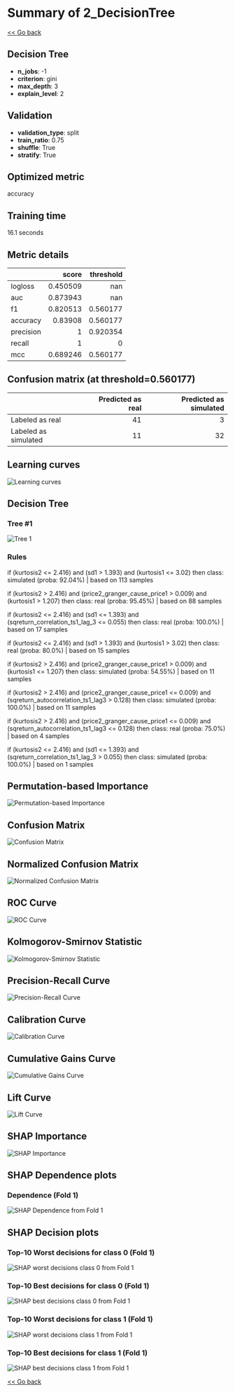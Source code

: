 # Summary of 2_DecisionTree

[<< Go back](../README.md)


## Decision Tree
- **n_jobs**: -1
- **criterion**: gini
- **max_depth**: 3
- **explain_level**: 2

## Validation
 - **validation_type**: split
 - **train_ratio**: 0.75
 - **shuffle**: True
 - **stratify**: True

## Optimized metric
accuracy

## Training time

16.1 seconds

## Metric details
|           |    score |   threshold |
|:----------|---------:|------------:|
| logloss   | 0.450509 |  nan        |
| auc       | 0.873943 |  nan        |
| f1        | 0.820513 |    0.560177 |
| accuracy  | 0.83908  |    0.560177 |
| precision | 1        |    0.920354 |
| recall    | 1        |    0        |
| mcc       | 0.689246 |    0.560177 |


## Confusion matrix (at threshold=0.560177)
|                      |   Predicted as real |   Predicted as simulated |
|:---------------------|--------------------:|-------------------------:|
| Labeled as real      |                  41 |                        3 |
| Labeled as simulated |                  11 |                       32 |

## Learning curves
![Learning curves](learning_curves.png)

## Decision Tree 

### Tree #1
![Tree 1](learner_fold_0_tree.svg)

### Rules

if (kurtosis2 <= 2.416) and (sd1 > 1.393) and (kurtosis1 <= 3.02) then class: simulated (proba: 92.04%) | based on 113 samples

if (kurtosis2 > 2.416) and (price2_granger_cause_price1 > 0.009) and (kurtosis1 > 1.207) then class: real (proba: 95.45%) | based on 88 samples

if (kurtosis2 <= 2.416) and (sd1 <= 1.393) and (sqreturn_correlation_ts1_lag_3 <= 0.055) then class: real (proba: 100.0%) | based on 17 samples

if (kurtosis2 <= 2.416) and (sd1 > 1.393) and (kurtosis1 > 3.02) then class: real (proba: 80.0%) | based on 15 samples

if (kurtosis2 > 2.416) and (price2_granger_cause_price1 > 0.009) and (kurtosis1 <= 1.207) then class: simulated (proba: 54.55%) | based on 11 samples

if (kurtosis2 > 2.416) and (price2_granger_cause_price1 <= 0.009) and (sqreturn_autocorrelation_ts1_lag3 > 0.128) then class: simulated (proba: 100.0%) | based on 11 samples

if (kurtosis2 > 2.416) and (price2_granger_cause_price1 <= 0.009) and (sqreturn_autocorrelation_ts1_lag3 <= 0.128) then class: real (proba: 75.0%) | based on 4 samples

if (kurtosis2 <= 2.416) and (sd1 <= 1.393) and (sqreturn_correlation_ts1_lag_3 > 0.055) then class: simulated (proba: 100.0%) | based on 1 samples





## Permutation-based Importance
![Permutation-based Importance](permutation_importance.png)
## Confusion Matrix

![Confusion Matrix](confusion_matrix.png)


## Normalized Confusion Matrix

![Normalized Confusion Matrix](confusion_matrix_normalized.png)


## ROC Curve

![ROC Curve](roc_curve.png)


## Kolmogorov-Smirnov Statistic

![Kolmogorov-Smirnov Statistic](ks_statistic.png)


## Precision-Recall Curve

![Precision-Recall Curve](precision_recall_curve.png)


## Calibration Curve

![Calibration Curve](calibration_curve_curve.png)


## Cumulative Gains Curve

![Cumulative Gains Curve](cumulative_gains_curve.png)


## Lift Curve

![Lift Curve](lift_curve.png)



## SHAP Importance
![SHAP Importance](shap_importance.png)

## SHAP Dependence plots

### Dependence (Fold 1)
![SHAP Dependence from Fold 1](learner_fold_0_shap_dependence.png)

## SHAP Decision plots

### Top-10 Worst decisions for class 0 (Fold 1)
![SHAP worst decisions class 0 from Fold 1](learner_fold_0_shap_class_0_worst_decisions.png)
### Top-10 Best decisions for class 0 (Fold 1)
![SHAP best decisions class 0 from Fold 1](learner_fold_0_shap_class_0_best_decisions.png)
### Top-10 Worst decisions for class 1 (Fold 1)
![SHAP worst decisions class 1 from Fold 1](learner_fold_0_shap_class_1_worst_decisions.png)
### Top-10 Best decisions for class 1 (Fold 1)
![SHAP best decisions class 1 from Fold 1](learner_fold_0_shap_class_1_best_decisions.png)

[<< Go back](../README.md)
